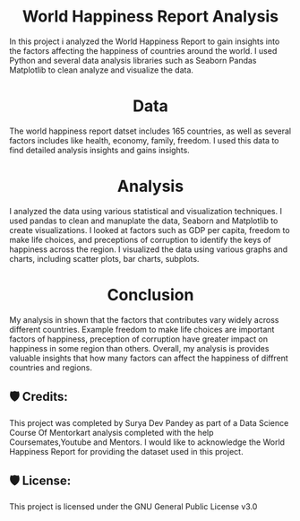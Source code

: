 <h1 align="center" id="title">World Happiness Report Analysis</h1>
<p id="description"> In this project i analyzed the World Happiness Report to gain insights into the factors affecting the happiness of countries around the world. I used Python and several data analysis libraries such as Seaborn Pandas Matplotlib to clean analyze and visualize the data.</p>
<h1 align="center" id="title">Data</h1>
<p id="description" >The world happiness report datset includes 165 countries, as well as several factors includes like health, economy, family, freedom. I used this data to find detailed analysis insights and gains insights.</p>
<h1 align="center" id="title"> Analysis</h1>
<p id="description">I analyzed the data using various statistical and visualization techniques. I used pandas to clean and manuplate the data, Seaborn and Matplotlib to create visualizations.
I looked at factors such as GDP per capita, freedom to make life choices, and preceptions of corruption to identify the keys of happiness across the region. I visualized the data using various graphs and charts, including scatter plots, bar charts, subplots.</p>
<h1 align="center" id="title">Conclusion</h1>
<p id="description">My analysis in shown that the factors that contributes vary widely across different countries. Example freedom to make life choices are important factors of happiness, preception of corruption have greater impact on happiness in some region than others.
Overall, my analysis is provides valuable insights that how many factors can affect the happiness of diffrent countries and regions.</p>  
<h2>🛡️ Credits:</h2>

This project was completed by Surya Dev Pandey as part of a Data Science Course Of Mentorkart analysis completed with the help Coursemates,Youtube and Mentors. I would like to acknowledge the World Happiness Report for providing the dataset used in this project.

<h2>🛡️ License:</h2>

This project is licensed under the GNU General Public License v3.0

